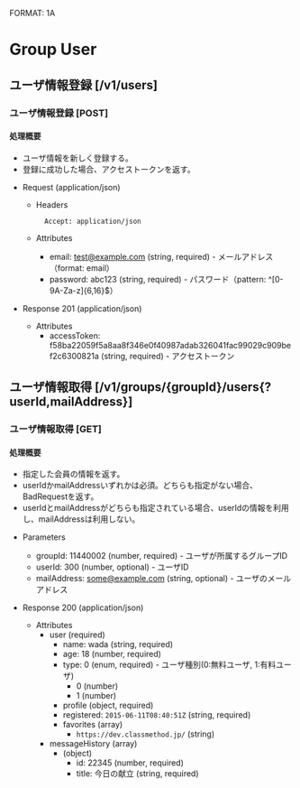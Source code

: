 FORMAT: 1A
 
# Group User
 
## ユーザ情報登録 [/v1/users]
 
### ユーザ情報登録 [POST]
 
#### 処理概要
 
* ユーザ情報を新しく登録する。
* 登録に成功した場合、アクセストークンを返す。
 
+ Request (application/json)
 
    + Headers
 
            Accept: application/json
 
    + Attributes
        + email: test@example.com (string, required) - メールアドレス（format: email）
        + password: abc123 (string, required) - パスワード（pattern: ^[0-9A-Za-z]{6,16}$）
 
+ Response 201 (application/json)
 
    + Attributes
        + accessToken: f58ba22059f5a8aa8f346e0f40987adab326041fac99029c909bef2c6300821a (string, required) - アクセストークン

## ユーザ情報取得 [/v1/groups/{groupId}/users{?userId,mailAddress}]

### ユーザ情報取得 [GET]
 
#### 処理概要
 
* 指定した会員の情報を返す。
* userIdかmailAddressいずれかは必須。どちらも指定がない場合、BadRequestを返す。
* userIdとmailAddressがどちらも指定されている場合、userIdの情報を利用し、mailAddressは利用しない。
 
+ Parameters
 
    + groupId: 11440002 (number, required) - ユーザが所属するグループID
    + userId: 300 (number, optional) - ユーザID
    + mailAddress: some@example.com (string, optional) - ユーザのメールアドレス
 
+ Response 200 (application/json)
 
    + Attributes
        + user (required)
            + name: wada (string, required)
            + age: 18 (number, required)
            + type: 0 (enum, required) - ユーザ種別(0:無料ユーザ, 1:有料ユーザ)
                + 0 (number)
                + 1 (number)
            + profile (object, required)
            + registered: `2015-06-11T08:40:51Z` (string, required)
            + favorites (array)
                + `https://dev.classmethod.jp/` (string)
        + messageHistory (array)
            + (object)
                + id: 22345 (number, required)
                + title: 今日の献立 (string, required)